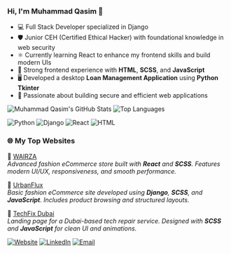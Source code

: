 ### Hi, I'm Muhammad Qasim 👋

- 💻 Full Stack Developer specialized in Django  
- 🛡️ Junior CEH (Certified Ethical Hacker) with foundational knowledge in web security  
- ⚛️ Currently learning React to enhance my frontend skills and build modern UIs  
- 🎯 Strong frontend experience with **HTML**, **SCSS**, and **JavaScript**  
- 🖥️ Developed a desktop **Loan Management Application** using **Python Tkinter**  
- 🚀 Passionate about building secure and efficient web applications  

![Muhammad Qasim's GitHub Stats](https://github-readme-stats.vercel.app/api?username=mzr-qasim&show_icons=true&theme=tokyonight)
![Top Languages](https://github-readme-stats.vercel.app/api/top-langs/?username=mzr-qasim&layout=compact&theme=tokyonight)

![Python](https://img.shields.io/badge/Python-3776AB?style=for-the-badge&logo=python&logoColor=white)
![Django](https://img.shields.io/badge/Django-092E20?style=for-the-badge&logo=django&logoColor=white)
![React](https://img.shields.io/badge/React-20232A?style=for-the-badge&logo=react&logoColor=61DAFB)
![HTML](https://img.shields.io/badge/HTML5-E34F26?style=for-the-badge&logo=html5&logoColor=white)


### 🌐 My Top Websites

🔹 [WAIRZA](https://wearza.netlify.app/)  
*Advanced fashion eCommerce store built with **React** and **SCSS**. Features modern UI/UX, responsiveness, and smooth performance.*

🔹 [UrbanFlux](https://urbanflux.malikqasim.info/)  
*Basic fashion eCommerce site developed using **Django**, **SCSS**, and **JavaScript**. Includes product browsing and structured layouts.*

🔹 [TechFix Dubai](https://mzr-qasim.github.io/Techfix_Dubai/)  
*Landing page for a Dubai-based tech repair service. Designed with **SCSS** and **JavaScript** for clean UI and animations.*


[![Website](https://img.shields.io/badge/Website-%230077B5?style=for-the-badge&logo=google-chrome&logoColor=white)](https://www.malikqasim.info)
[![LinkedIn](https://img.shields.io/badge/LinkedIn-%230077B5?style=for-the-badge&logo=linkedin&logoColor=white)](https://www.linkedin.com/in/muhammad-qasim-a5ba3224a/)
[![Email](https://img.shields.io/badge/Email-D14836?style=for-the-badge&logo=gmail&logoColor=white)](mailto:your.malikqasim20051@gmail.com)



